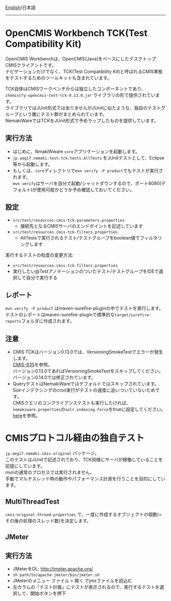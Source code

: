[English](https://github.com/aegif/NemakiWare/wiki/Development_Test)/日本語
***

# OpenCMIS Workbench TCK(Test Compatibility Kit)
OpenCMIS Workbenchは、OpenCMIS(Java)をベースにしたデスクトップCMISクライアントです。  
ナビゲーションだけでなく、TCK(Test Compatibility Kit)と呼ばれるCMIS準拠をテストするためのツールキットも含まれています。  

TCK自体はCMISワークベンチからは独立したコンポーネントであり、```chemistry-opencmis-test-tck-0.13.0.jar``` ライブラリの形で提供されています。  
ライブラリではJUnit形式ではありませんがJUnitに似たような、独自のテストグループという層にテスト群がまとめられています。  
NemakiWareではTCKをJUnit形式で予めラップしたものを提供しています。  

## 実行方法
- はじめに、NmakiWware ```core```アプリケーションを起動します。  
- ```jp.aegif.nemaki.test.tck.tests.AllTests``` をJUnitテストとして、Eclipse等から起動します。  
- もしくは、```core```ディレクトリで```mvn verify -P product```でもテストが実行されます。  
  ```mvn verify```はサーバを自分で起動/シャットダウンするので、ポート8080(デフォルト)が使用可能かどうか予め確認しておいてください。  

## 設定
- ```src/test/resources.cmis-tck-parameters.properties```
  - 接続先となるCMISサーバのエンドポイントを記述しています  
- ```src/test/resources.cmis-tck-filters.properties```
  - AllTestsで実行されるテスト/テストグループをboolean値でフィルタリングします  

実行するテストの粒度の変更方法:
- ```src/test/resources.cmis-tck-filters.properties```
- 実行したい@Testアノテーションのついたテスト/テストグループをIDEで選択して自分で実行する  

## レポート
```mvn verify -P product``` はmaven-surefire-pluginの中でテストを実行します。  
テストのレポートはmaven-surefire-pluginで標準的な```target/surefire-reports```フォルダに作成されます。   

## 注意
- CMIS TCKはバージョン0.13.0では、VersioningSmokeTestでエラーが発生します。   
  [CMIS-935](https://issues.apache.org/jira/browse/CMIS-935)を参照。  
  バージョン0.13.0であればVersioningSmokeTestをスキップしてください。バージョン0.14.0では修正されています。  
- QueryテストはNemakiWareではデフォルトではスキップされています。Solrインデクシングのcron実行がテストの速度に追いついていないためです。  
  CMISクエリのコンプライアンステストも実行したければ、```nemakiware.properties```の```solr.indexing.force```をtrueに設定してください。  
[here](https://github.com/aegif/NemakiWare/wiki/Configuration%28Repository%29_-Property)を参照。

# CMISプロトコル経由の独自テスト
```jp.aegif.nemaki.cmis.original``` パッケージ。  
このテストはJUnitで記述されており、TCK同様にサーバが稼働していることを前提にしています。  
mvnの通常のプロセスでは実行されません。  
手動でマルチスレッド時の動作やパフォーマンス計測を行うことを目的にしています。

## MultiThreadTest  
```cmis-original-thread.properties``` で、一度に作成するオブジェクトの個数(=その後の処理のスレッド数)を決定します。  

## JMeter
## 実行方法
- JMeterをDL: http://jmeter.apache.org/
- ```sh path/to/apache-jmeter/bin/jmeter.sh```
- JMeterのメニュー ファイル > 開く でjmxファイルを読込む
- 左カラムの「テスト計画」にテストが表示されるので、実行するテストを選択して、開始ボタンを押下